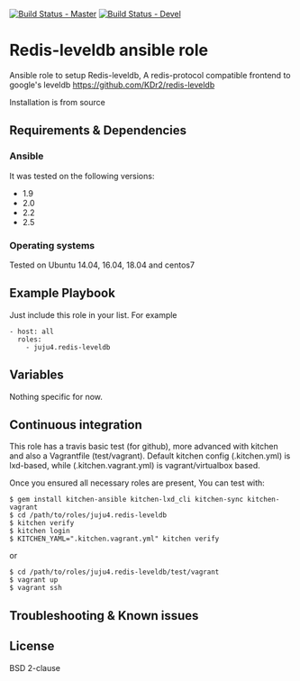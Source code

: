 [![Build Status - Master](https://travis-ci.org/juju4/ansible-redis-leveldb.svg?branch=master)](https://travis-ci.org/juju4/ansible-redis-leveldb)
[![Build Status - Devel](https://travis-ci.org/juju4/ansible-redis-leveldb.svg?branch=devel)](https://travis-ci.org/juju4/ansible-redis-leveldb/branches)
# Redis-leveldb ansible role

Ansible role to setup Redis-leveldb, A redis-protocol compatible frontend to google's leveldb
https://github.com/KDr2/redis-leveldb

Installation is from source

## Requirements & Dependencies

### Ansible
It was tested on the following versions:
 * 1.9
 * 2.0
 * 2.2
 * 2.5

### Operating systems

Tested on Ubuntu 14.04, 16.04, 18.04 and centos7

## Example Playbook

Just include this role in your list.
For example

```
- host: all
  roles:
    - juju4.redis-leveldb
```

## Variables

Nothing specific for now.

## Continuous integration

This role has a travis basic test (for github), more advanced with kitchen and also a Vagrantfile (test/vagrant).
Default kitchen config (.kitchen.yml) is lxd-based, while (.kitchen.vagrant.yml) is vagrant/virtualbox based.

Once you ensured all necessary roles are present, You can test with:
```
$ gem install kitchen-ansible kitchen-lxd_cli kitchen-sync kitchen-vagrant
$ cd /path/to/roles/juju4.redis-leveldb
$ kitchen verify
$ kitchen login
$ KITCHEN_YAML=".kitchen.vagrant.yml" kitchen verify
```
or
```
$ cd /path/to/roles/juju4.redis-leveldb/test/vagrant
$ vagrant up
$ vagrant ssh
```

## Troubleshooting & Known issues


## License

BSD 2-clause

